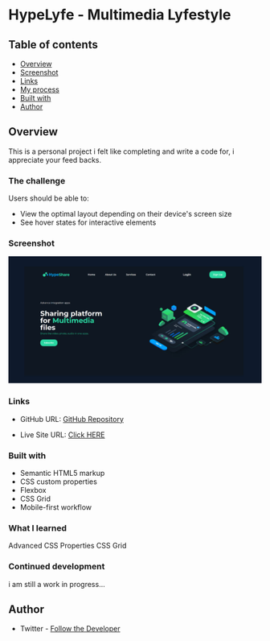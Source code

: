 # HypeLyfe - Multimedia Lyfestyle

## Table of contents

- [Overview](#overview)
- [Screenshot](#screenshot)
- [Links](#links)
- [My process](#my-process)
- [Built with](#built-with)
- [Author](#author)

## Overview

This is a personal project i felt like completing and write a code for, i appreciate your feed backs.

### The challenge

Users should be able to:

- View the optimal layout depending on their device's screen size
- See hover states for interactive elements

### Screenshot

![](./screenshot.jpg)

### Links

- GitHub URL: [GitHub Repository](https://github.com/DevUKay/Website_Hero-Design_Challenge.git)

- Live Site URL: [Click HERE](https://devukay.github.io/Website_Hero-Design_Challenge/)

### Built with

- Semantic HTML5 markup
- CSS custom properties
- Flexbox
- CSS Grid
- Mobile-first workflow

### What I learned

Advanced CSS Properties
CSS Grid

### Continued development

i am still a work in progress...

## Author

- Twitter - [Follow the Developer](https://twitter.com/kingkayyy)
